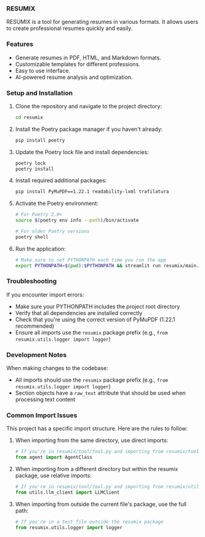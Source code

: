 ### RESUMIX

RESUMIX is a tool for generating resumes in various formats. It allows users to create professional resumes quickly and easily.

### Features

- Generate resumes in PDF, HTML, and Markdown formats.
- Customizable templates for different professions.
- Easy to use interface.
- AI-powered resume analysis and optimization.

### Setup and Installation

1. Clone the repository and navigate to the project directory:

   ```bash
   cd resumix
   ```

2. Install the Poetry package manager if you haven't already:

   ```bash
   pip install poetry
   ```

3. Update the Poetry lock file and install dependencies:

   ```bash
   poetry lock
   poetry install
   ```

4. Install required additional packages:

   ```bash
   pip install PyMuPDF==1.22.1 readability-lxml trafilatura
   ```

5. Activate the Poetry environment:

   ```bash
   # For Poetry 2.0+
   source $(poetry env info --path)/bin/activate

   # For older Poetry versions
   poetry shell
   ```

6. Run the application:
   ```bash
   # Make sure to set PYTHONPATH each time you run the app
   export PYTHONPATH=$(pwd):$PYTHONPATH && streamlit run resumix/main.py
   ```

### Troubleshooting

If you encounter import errors:

- Make sure your PYTHONPATH includes the project root directory
- Verify that all dependencies are installed correctly
- Check that you're using the correct version of PyMuPDF (1.22.1 recommended)
- Ensure all imports use the `resumix` package prefix (e.g., `from resumix.utils.logger import logger`)

### Development Notes

When making changes to the codebase:

- All imports should use the `resumix` package prefix (e.g., `from resumix.utils.logger import logger`)
- Section objects have a `raw_text` attribute that should be used when processing text content

### Common Import Issues

This project has a specific import structure. Here are the rules to follow:

1. When importing from the same directory, use direct imports:

   ```python
   # If you're in resumix/tool/tool.py and importing from resumix/tool/agent.py
   from agent import AgentClass
   ```

2. When importing from a different directory but within the resumix package, use relative imports:

   ```python
   # If you're in resumix/tool/tool.py and importing from resumix/utils/logger.py
   from utils.llm_client import LLMClient
   ```

3. When importing from outside the current file's package, use the full path:
   ```python
   # If you're in a test file outside the resumix package
   from resumix.utils.logger import logger
   ```
